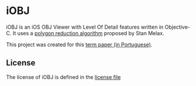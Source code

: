 # iOBJ

iOBJ is an iOS OBJ Viewer with Level Of Detail features written in Objective-C.
It uses a [polygon reduction algorithm](http://www.melax.com/gdmag.pdf) proposed by Stan Melax.

This project was created for this [term paper (in Portuguese)](http://www.bc.furb.br/docs/MO/2013/353646_1_1.PDF).

## License

The license of iOBJ is defined in the [license file](http://github.com/felipowsky/iOBJ/blob/master/LICENSE)
